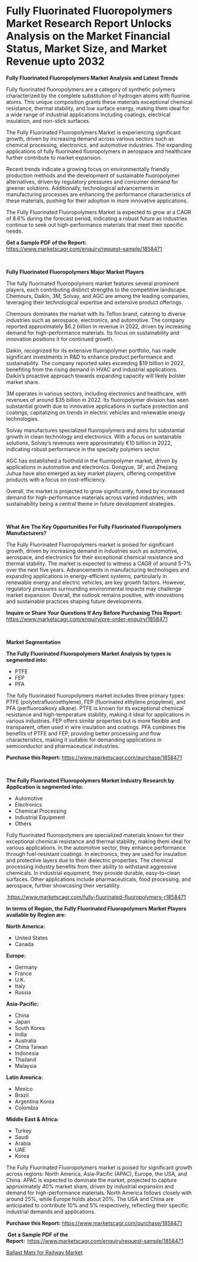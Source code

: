 <p><h1>Fully Fluorinated Fluoropolymers Market Research Report Unlocks Analysis on the Market Financial Status, Market Size, and Market Revenue upto 2032</h1></p><p><strong>Fully Fluorinated Fluoropolymers Market Analysis and Latest Trends</strong></p>
<p><p>Fully fluorinated fluoropolymers are a category of synthetic polymers characterized by the complete substitution of hydrogen atoms with fluorine atoms. This unique composition grants these materials exceptional chemical resistance, thermal stability, and low surface energy, making them ideal for a wide range of industrial applications including coatings, electrical insulation, and non-stick surfaces.</p><p>The Fully Fluorinated Fluoropolymers Market is experiencing significant growth, driven by increasing demand across various sectors such as chemical processing, electronics, and automotive industries. The expanding applications of fully fluorinated fluoropolymers in aerospace and healthcare further contribute to market expansion. </p><p>Recent trends indicate a growing focus on environmentally friendly production methods and the development of sustainable fluoropolymer alternatives, driven by regulatory pressures and consumer demand for greener solutions. Additionally, technological advancements in manufacturing processes are enhancing the performance characteristics of these materials, pushing for their adoption in more innovative applications. </p><p>The Fully Fluorinated Fluoropolymers Market is expected to grow at a CAGR of 8.6% during the forecast period, indicating a robust future as industries continue to seek out high-performance materials that meet their specific needs.</p></p>
<p><strong>Get a Sample PDF of the Report:&nbsp;</strong> <a href="https://www.marketscagr.com/enquiry/request-sample/1858471?utm_campaign=2113&utm_medium=2&utm_source=Github&utm_content=ia&utm_term=03022025&utm_id=fully-fluorinated-fluoropolymers">https://www.marketscagr.com/enquiry/request-sample/1858471</a></p>
<p>&nbsp;</p>
<p><strong>Fully Fluorinated Fluoropolymers Major Market Players</strong></p>
<p><p>The fully fluorinated fluoropolymers market features several prominent players, each contributing distinct strengths to the competitive landscape. Chemours, Daikin, 3M, Solvay, and AGC are among the leading companies, leveraging their technological expertise and extensive product offerings.</p><p>Chemours dominates the market with its Teflon brand, catering to diverse industries such as aerospace, electronics, and automotive. The company reported approximately $6.2 billion in revenue in 2022, driven by increasing demand for high-performance materials. Its focus on sustainability and innovation positions it for continued growth.</p><p>Daikin, recognized for its extensive fluoropolymer portfolio, has made significant investments in R&D to enhance product performance and sustainability. The company reported sales exceeding $19 billion in 2022, benefiting from the rising demand in HVAC and industrial applications. Daikin’s proactive approach towards expanding capacity will likely bolster market share.</p><p>3M operates in various sectors, including electronics and healthcare, with revenues of around $35 billion in 2022. Its fluoropolymer division has seen substantial growth due to innovative applications in surface protection and coatings, capitalizing on trends in electric vehicles and renewable energy technologies.</p><p>Solvay manufactures specialized fluoropolymers and aims for substantial growth in clean technology and electronics. With a focus on sustainable solutions, Solvay’s revenues were approximately €10 billion in 2022, indicating robust performance in the specialty polymers sector.</p><p>AGC has established a foothold in the fluoropolymer market, driven by applications in automotive and electronics. Dongyue, 3F, and Zhejiang Juhua have also emerged as key market players, offering competitive products with a focus on cost-efficiency.</p><p>Overall, the market is projected to grow significantly, fueled by increased demand for high-performance materials across varied industries, with sustainability being a central theme in future development strategies.</p></p>
<p>&nbsp;</p>
<p><strong>What Are The Key Opportunities For Fully Fluorinated Fluoropolymers Manufacturers?</strong></p>
<p><p>The Fully Fluorinated Fluoropolymers market is poised for significant growth, driven by increasing demand in industries such as automotive, aerospace, and electronics for their exceptional chemical resistance and thermal stability. The market is expected to witness a CAGR of around 5-7% over the next five years. Advancements in manufacturing technologies and expanding applications in energy-efficient systems, particularly in renewable energy and electric vehicles, are key growth factors. However, regulatory pressures surrounding environmental impacts may challenge market expansion. Overall, the outlook remains positive, with innovations and sustainable practices shaping future developments.</p></p>
<p><strong>Inquire or Share Your Questions If Any Before Purchasing This Report:</strong> <a href="https://www.marketscagr.com/enquiry/pre-order-enquiry/1858471?utm_campaign=2113&utm_medium=2&utm_source=Github&utm_content=ia&utm_term=03022025&utm_id=fully-fluorinated-fluoropolymers">https://www.marketscagr.com/enquiry/pre-order-enquiry/1858471</a></p>
<p>&nbsp;</p>
<p><strong>Market Segmentation</strong></p>
<p><strong>The Fully Fluorinated Fluoropolymers Market Analysis by types is segmented into:</strong></p>
<p><ul><li>PTFE</li><li>FEP</li><li>PFA</li></ul></p>
<p><p>The fully fluorinated fluoropolymers market includes three primary types: PTFE (polytetrafluoroethylene), FEP (fluorinated ethylene propylene), and PFA (perfluoroalkoxy alkane). PTFE is known for its exceptional chemical resistance and high-temperature stability, making it ideal for applications in various industries. FEP offers similar properties but is more flexible and transparent, often used in wire insulation and coatings. PFA combines the benefits of PTFE and FEP, providing better processing and flow characteristics, making it suitable for demanding applications in semiconductor and pharmaceutical industries.</p></p>
<p><strong>Purchase this Report:&nbsp;</strong><a href="https://www.marketscagr.com/purchase/1858471?utm_campaign=2113&utm_medium=2&utm_source=Github&utm_content=ia&utm_term=03022025&utm_id=fully-fluorinated-fluoropolymers">https://www.marketscagr.com/purchase/1858471</a></p>
<p>&nbsp;</p>
<p><strong>The Fully Fluorinated Fluoropolymers Market Industry Research by Application is segmented into:</strong></p>
<p><ul><li>Automotive</li><li>Electronics</li><li>Chemical Processing</li><li>Industrial Equipment</li><li>Others</li></ul></p>
<p><p>Fully fluorinated fluoropolymers are specialized materials known for their exceptional chemical resistance and thermal stability, making them ideal for various applications. In the automotive sector, they enhance performance through fuel-resistant coatings. In electronics, they are used for insulation and protective layers due to their dielectric properties. The chemical processing industry benefits from their ability to withstand aggressive chemicals. In industrial equipment, they provide durable, easy-to-clean surfaces. Other applications include pharmaceuticals, food processing, and aerospace, further showcasing their versatility.</p></p>
<p><a href="https://www.marketscagr.com/fully-fluorinated-fluoropolymers-r1858471?utm_campaign=2113&utm_medium=2&utm_source=Github&utm_content=ia&utm_term=03022025&utm_id=fully-fluorinated-fluoropolymers">&nbsp;https://www.marketscagr.com/fully-fluorinated-fluoropolymers-r1858471</a></p>
<p><strong>In terms of Region, the Fully Fluorinated Fluoropolymers Market Players available by Region are:</strong></p>
<p>
    <p> <strong> North America: </strong>
        <ul>
            <li>United States</li>
            <li>Canada</li>
        </ul>
        </p> 
    <p> <strong> Europe: </strong>
        <ul>
            <li>Germany</li>
            <li>France</li>
            <li>U.K.</li>
            <li>Italy</li>
            <li>Russia</li>
        </ul>
        </p> 
    <p> <strong> Asia-Pacific: </strong>
        <ul>
            <li>China</li>
            <li>Japan</li>
            <li>South Korea</li>
            <li>India</li>
            <li>Australia</li>
            <li>China Taiwan</li>
            <li>Indonesia</li>
            <li>Thailand</li>
            <li>Malaysia</li>
        </ul>
        </p> 
    <p> <strong> Latin America: </strong>
        <ul>
            <li>Mexico</li>
            <li>Brazil</li>
            <li>Argentina Korea</li>
            <li>Colombia</li>
        </ul>
        </p> 
    <p> <strong> Middle East & Africa: </strong>
        <ul>
            <li>Turkey</li>
            <li>Saudi</li>
            <li>Arabia</li>
            <li>UAE</li>
            <li>Korea</li>
        </ul>
    </p>
    </p>
<p><p>The Fully Fluorinated Fluoropolymers market is poised for significant growth across regions: North America, Asia-Pacific (APAC), Europe, the USA, and China. APAC is expected to dominate the market, projected to capture approximately 40% market share, driven by industrial expansion and demand for high-performance materials. North America follows closely with around 25%, while Europe holds about 20%. The USA and China are anticipated to contribute 10% and 5% respectively, reflecting their specific industrial demands and applications.</p></p>
<p><strong>Purchase this Report: </strong><a href="https://www.marketscagr.com/purchase/1858471?utm_campaign=2113&utm_medium=2&utm_source=Github&utm_content=ia&utm_term=03022025&utm_id=fully-fluorinated-fluoropolymers">https://www.marketscagr.com/purchase/1858471</a></p>
<p>&nbsp;<strong>Get a Sample PDF of the Report:&nbsp;&nbsp;</strong><a href="https://www.marketscagr.com/enquiry/request-sample/1858471?utm_campaign=2113&utm_medium=2&utm_source=Github&utm_content=ia&utm_term=03022025&utm_id=fully-fluorinated-fluoropolymers">https://www.marketscagr.com/enquiry/request-sample/1858471</a></p>
<p><strong></strong></p>
<p><p><a href="https://github.com/tona7vba/Market-Research-Report-List-1/blob/main/ballast-mats-for-railway-market.md?utm_campaign=2113&utm_medium=2&utm_source=Github&utm_content=ia&utm_term=03022025&utm_id=fully-fluorinated-fluoropolymers">Ballast Mats for Railway Market</a></p></p>